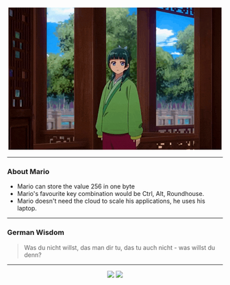 <p align="center">
  <img src="assets/maomao.gif" />
</p>

---

### About Mario
- Mario can store the value 256 in one byte
- Mario's favourite key combination would be Ctrl, Alt, Roundhouse.
- Mario doesn't need the cloud to scale his applications, he uses his laptop.

---

### German Wisdom
> Was du nicht willst, das man dir tu, das tu auch nicht - was willst du denn?

---

<p align="center">
  <a>
    <img height="180em" src="https://github-readme-stats-eight-theta.vercel.app/api?username=Torfkopp&show_icons=true&theme=dark&include_all_commits=true&count_private=true"/>
  </a>
  <a href="https://github.com/Torfkopp?tab=repositories">
    <img height="180em" src="https://github-readme-stats-eight-theta.vercel.app/api/top-langs/?username=torfkopp&layout=compact&theme=dark&langs_count=8&hide=java"/>
  </a>
</p>
